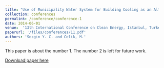 ```yaml
---
title: "Use of Municipality Water System for Building Cooling as an Alternative to Conventional Ground Source Heat Pump"
collection: conferences
permalink: /conference/conference-1
date: 2014-06-01
venue:  '13th International Conference on Clean Energy, Istanbul, Turkey'
paperurl: '/files/conferences/11.pdf'
authors: 'Sezgin Y. C. and Celik, M.'
---
```

This paper is about the number 1. The number 2 is left for future work.

[Download paper here](http://academicpages.github.io/files/paper1.pdf)